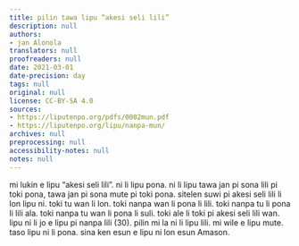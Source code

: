 ```yaml
---
title: pilin tawa lipu “akesi seli lili”
description: null
authors:
- jan Alonola
translators: null
proofreaders: null
date: 2021-03-01
date-precision: day
tags: null
original: null
license: CC-BY-SA 4.0
sources:
- https://liputenpo.org/pdfs/0002mun.pdf
- https://liputenpo.org/lipu/nanpa-mun/
archives: null
preprocessing: null
accessibility-notes: null
notes: null
---
```


mi lukin e lipu “akesi seli lili”. ni li lipu pona. ni li lipu tawa jan pi sona lili pi toki pona, tawa jan pi sona mute pi toki pona. sitelen suwi pi akesi seli lili li lon lipu ni. toki tu wan li lon. toki nanpa wan li pona li lili. toki nanpa tu li pona li lili ala. toki nanpa tu wan li pona li suli. toki ale li toki pi akesi seli lili wan. lipu ni li jo e lipu pi nanpa lili (30). pilin mi la ni li lipu lili. mi wile e lipu mute. taso lipu ni li pona. sina ken esun e lipu ni lon esun Amason.